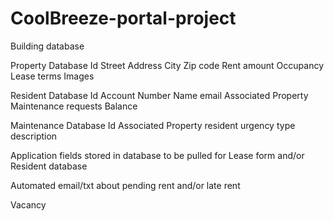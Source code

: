 # CoolBreeze-portal-project

Building database

Property Database
    Id
    Street Address
    City
    Zip code
    Rent amount
    Occupancy
    Lease terms
    Images

Resident Database
    Id
    Account Number
    Name
    email
    Associated Property
    Maintenance requests
    Balance

Maintenance Database
    Id
    Associated Property
    resident
    urgency
    type
    description

Application fields stored in database to be pulled for Lease form and/or Resident database 

Automated email/txt about pending rent and/or late rent

Vacancy
